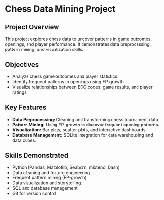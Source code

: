 # Chess Data Mining Project

## Project Overview
This project explores chess data to uncover patterns in game outcomes, openings, and player performance. It demonstrates data preprocessing, pattern mining, and visualization skills.

## Objectives
- Analyze chess game outcomes and player statistics.
- Identify frequent patterns in openings using FP-growth.
- Visualize relationships between ECO codes, game results, and player ratings.

## Key Features
- **Data Preprocessing:** Cleaning and transforming chess tournament data.
- **Pattern Mining:** Using FP-growth to discover frequent opening patterns.
- **Visualization:** Bar plots, scatter plots, and interactive dashboards.
- **Database Management:** SQLite integration for data warehousing and data cubes.

## Skills Demonstrated
- Python (Pandas, Matplotlib, Seaborn, mlxtend, Dash)
- Data cleaning and feature engineering
- Frequent pattern mining (FP-growth)
- Data visualization and storytelling
- SQL and database management
- Git for version control

